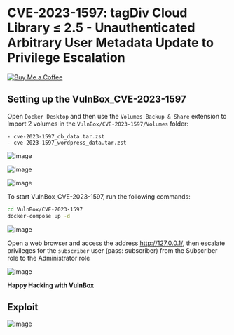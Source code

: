 # CVE-2023-1597: tagDiv Cloud Library ≤ 2.5 - Unauthenticated Arbitrary User Metadata Update to Privilege Escalation
[![Buy Me a Coffee](https://www.buymeacoffee.com/assets/img/custom_images/orange_img.png)](https://www.buymeacoffee.com/truocphan)

## Setting up the VulnBox_CVE-2023-1597
Open `Docker Desktop` and then use the `Volumes Backup & Share` extension to Import 2 volumes in the `VulnBox/CVE-2023-1597/Volumes` folder:
```
- cve-2023-1597_db_data.tar.zst
- cve-2023-1597_wordpress_data.tar.zst
```

![image](https://user-images.githubusercontent.com/57470560/233730419-15b23f5f-522a-4cd2-8f60-efe81f5d57f5.png)

![image](https://user-images.githubusercontent.com/57470560/233730803-c38030b8-0351-4384-ba0d-71528ac48b41.png)

![image](https://user-images.githubusercontent.com/57470560/233730972-5bf12fbb-0404-493c-88a0-2d32ebffdc3e.png)

To start VulnBox_CVE-2023-1597, run the following commands:
```bash
cd VulnBox/CVE-2023-1597
docker-compose up -d
```

![image](https://user-images.githubusercontent.com/57470560/233731808-8d1e1f77-8523-4b66-8458-bc93d6524f30.png)

Open a web browser and access the address http://127.0.0.1/, then escalate privileges for the `subscriber` user (pass: subscriber) from the Subscriber role to the Administrator role

![image](https://user-images.githubusercontent.com/57470560/233731931-ceaeaa27-ffbd-4ecb-8eb5-7ab72cd2f245.png)

**Happy Hacking with VulnBox**

## Exploit
![image](https://user-images.githubusercontent.com/57470560/233732070-e5363b2d-9a11-431b-9506-9ee6dc06470d.png)
